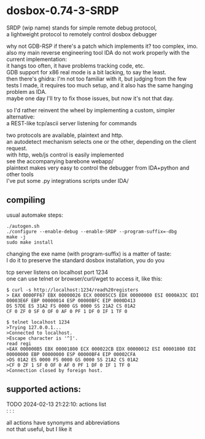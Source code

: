 
# dosbox-0.74-3-SRDP

SRDP (wip name) stands for simple remote debug protocol,    
a lightweight protocol to remotely control dosbox debugger

why not GDB-RSP if there's a patch which implements it? too complex, imo.    
also my main reverse engineering tool IDA do not work properly with the current implementation:    
it hangs too often, it have problems tracking code, etc.    
GDB support for x86 real mode is a bit lacking, to say the least.    
then there's ghidra: I'm not too familiar with it, but judging from the few tests I made,
it requires too much setup, and it also has the same hanging problem as IDA.    
maybe one day I'll try to fix those issues, but now it's not that day.

so I'd rather reinvent the wheel by implementing a custom, simpler alternative:      
a REST-like tcp/ascii server listening for commands

two protocols are available, plaintext and http.       
an autodetect mechanism selects one or the other, depending on the client request.      
with http, web/js control is easily implemented       
see the accompanying barebone webapp/      
plaintext makes very easy to control the debugger from IDA+python and other tools      
I've put some .py integrations scripts under IDA/

## compiling
usual automake steps:

`./autogen.sh`      
`./configure --enable-debug --enable-SRDP --program-suffix=-dbg`      
`make -j`      
`sudo make install`      

changing the exe name (with program-suffix) is a matter of taste:       
I do it to preserve the standard dosbox installation, you do you

tcp server listens on localhost port 1234       
one can use telnet or browser/curl/wget to access it, like this:

`$ curl -s http://localhost:1234/read%20registers`           
`> EAX 0000FF67 EBX 00000026 ECX 00005CC5 EDX 00000000 ESI 0000A33C EDI 00003E6F EBP 00000014 ESP 00000BFC EIP 0000D413`           
`DS 57DE ES 31A2 FS 0000 GS 0000 SS 21A2 CS 01A2`           
`CF 0 ZF 0 SF 0 OF 0 AF 0 PF 1 DF 0 IF 1 TF 0`           

`$ telnet localhost 1234`           
`>Trying 127.0.0.1...`           
`>Connected to localhost.`           
`>Escape character is '^]'.`           
`read regi`           
`>EAX 000000B5 EBX 00001800 ECX 000022CB EDX 00000012 ESI 00001800 EDI 00000000 EBP 00000000 ESP 00000BF4 EIP 00002CFA`           
`>DS 01A2 ES 0000 FS 0000 GS 0000 SS 21A2 CS 01A2`           
`>CF 0 ZF 1 SF 0 OF 0 AF 0 PF 1 DF 0 IF 1 TF 0`           
`>Connection closed by foreign host.`           

## supported actions:

TODO 2024-02-13 21:22:10: actions list       
:	:	:	        

all actions have synonyms and abbreviations        
not that useful, but I like it      
